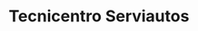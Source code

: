 ---
title: "Tecnicentro Serviautos"
url: /sabaneta-antioquia/tecnicentro-serviautos/
shop: Autowerkstatt
---
